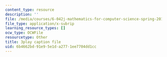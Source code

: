```yaml
---
content_type: resource
description: ''
file: /media/courses/6-042j-mathematics-for-computer-science-spring-2015/6b4662bd91e95e1da2771ee7704dd1cc_Sdw8_0RDZuw.vtt
file_type: application/x-subrip
learning_resource_types: []
ocw_type: OCWFile
resourcetype: Other
title: 3play caption file
uid: 6b4662bd-91e9-5e1d-a277-1ee7704dd1cc
---
```

